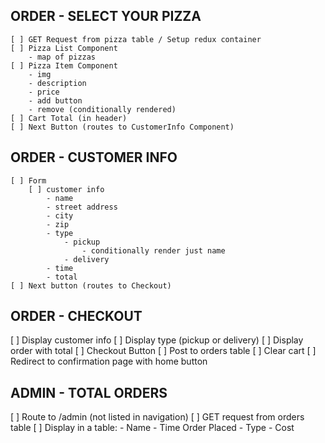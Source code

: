 ## ORDER - SELECT YOUR PIZZA
    [ ] GET Request from pizza table / Setup redux container
    [ ] Pizza List Component
        - map of pizzas
    [ ] Pizza Item Component
        - img
        - description
        - price
        - add button
        - remove (conditionally rendered)
    [ ] Cart Total (in header)
    [ ] Next Button (routes to CustomerInfo Component)

## ORDER - CUSTOMER INFO
    [ ] Form
        [ ] customer info
            - name
            - street address
            - city
            - zip
            - type 
                - pickup
                    - conditionally render just name
                - delivery
            - time
            - total
    [ ] Next button (routes to Checkout)

## ORDER - CHECKOUT
[ ] Display customer info
[ ] Display type (pickup or delivery)
[ ] Display order with total
[ ] Checkout Button
    [ ] Post to orders table
    [ ] Clear cart
    [ ] Redirect to confirmation page with home button

## ADMIN - TOTAL ORDERS
[ ] Route to /admin (not listed in navigation)
[ ] GET request from orders table
[ ] Display in a table:
    - Name
    - Time Order Placed
    - Type
    - Cost

        
    
